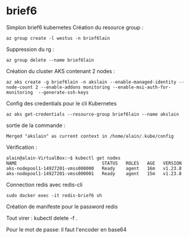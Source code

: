 # brief6

Simplon brief6 kubernetes
Création du resource group :

```
az group create -l westus -n brief6lain
```

Suppression du rg :

```
az group delete --name brief6lain
```

Création du cluster AKS contenant 2 nodes :
```
az aks create -g brief6lain -n akslain --enable-managed-identity --node-count 2 --enable-addons monitoring --enable-msi-auth-for-monitoring  --generate-ssh-keys
```

Config des credentials pour le cli Kubernetes

```
az aks get-credentials --resource-group brief6lain --name akslain
```
sortie de la commande :  
```
Merged "akslain" as current context in /home/alain/.kube/config
```
Vérification :
```
alain@alain-VirtualBox:~$ kubectl get nodes
NAME                                STATUS   ROLES   AGE   VERSION
aks-nodepool1-14927201-vmss000000   Ready    agent   16m   v1.23.8
aks-nodepool1-14927201-vmss000001   Ready    agent   15m   v1.23.8
```

Connection redis avec redis-cli
```
sudo docker exec -it redis-brief6 sh
```
Création de manifeste pour le password redis

Tout virer :
kubectl delete -f .


Pour le mot de passe: il faut l'encoder en base64